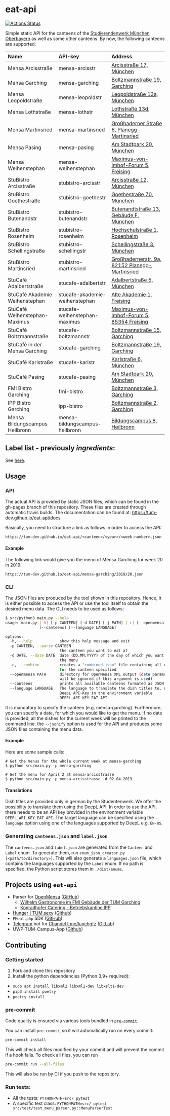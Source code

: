 # eat-api

[![Actions Status](https://github.com/TUM-Dev/eat-api/workflows/CI%2FCD/badge.svg)](https://github.com/TUM-Dev/eat-api/actions)


Simple static API for the canteens of the [Studierendenwerk München Oberbayern](https://www.studierendenwerk-muenchen-oberbayern.de) as well as some other canteens. By now, the following canteens are supported:

| Name                           | API-key                        | Address                                                                                                                     |
|:-------------------------------|:-------------------------------|:----------------------------------------------------------------------------------------------------------------------------|
| Mensa Arcisstraße              | mensa-arcisstr                 | [Arcisstraße 17, München](https://www.google.com/maps?q=Arcisstraße+17,+München)                                            |
| Mensa Garching                 | mensa-garching                 | [Boltzmannstraße 19, Garching](https://www.google.com/maps?q=Boltzmannstraße+19,+Garching)                                  |
| Mensa Leopoldstraße            | mensa-leopoldstr               | [Leopoldstraße 13a, München](https://www.google.com/maps?q=Leopoldstraße+13a,+München)                                      |
| Mensa Lothstraße               | mensa-lothstr                  | [Lothstraße 13d, München](https://www.google.com/maps?q=Lothstraße+13d,+München)                                            |
| Mensa Martinsried              | mensa-martinsried              | [Großhaderner Straße 6, Planegg-Martinsried](https://www.google.com/maps?q=Großhaderner%20Straße+6,+Planegg-Martinsried)    |
| Mensa Pasing                   | mensa-pasing                   | [Am Stadtpark 20, München](https://www.google.com/maps?q=Am%20Stadtpark+20,+München)                                        |
| Mensa Weihenstephan            | mensa-weihenstephan            | [Maximus-von-Imhof-Forum 5, Freising](https://www.google.com/maps?q=Maximus-von-Imhof-Forum+5,+Freising)                    |
| StuBistro Arcisstraße          | stubistro-arcisstr             | [Arcisstraße 12, München](https://www.google.com/maps?q=Arcisstraße+12,+München)                                            |
| StuBistro Goethestraße         | stubistro-goethestr            | [Goethestraße 70, München](https://www.google.com/maps?q=Goethestraße+70,+München)                                          |
| StuBistro Butenandstr          | stubistro-butenandstr          | [Butenandtstraße 13, Gebäude F, München](https://www.google.com/maps?q=Butenandtstraße+13,+Gebäude+F,+München)              |
| StuBistro Rosenheim            | stubistro-rosenheim            | [Hochschulstraße 1, Rosenheim](https://www.google.com/maps?q=Hochschulstraße+1,+Rosenheim)                                  |
| StuBistro Schellingstraße      | stubistro-schellingstr         | [Schellingstraße 3, München](https://www.google.com/maps?q=Schellingstraße+3,+München)                                      |
| StuBistro Martinsried          | stubistro-martinsried          | [Großhadernerstr. 9a, 82152 Planegg-Martinsried](https://www.google.com/maps/place/Gro%C3%9Fhaderner+Str.+9,+82152+Planegg) |
| StuCafé Adalbertstraße         | stucafe-adalbertstr            | [Adalbertstraße 5, München](https://www.google.com/maps?q=Adalbertstraße+5,+München)                                        |
| StuCafé Akademie Weihenstephan | stucafe-akademie-weihenstephan | [Alte Akademie 1, Freising](https://www.google.com/maps?q=Alte%20Akademie+1,+Freising)                                      |
| StuCafé Weihenstephan-Maximus  | stucafe-weihenstephan-maximus  | [Maximus-von-Imhof-Forum 5, 85354 Freising](https://www.google.com/maps/place/Maximus-von-Imhof-Forum+5,+85354+Freising)    |
| StuCafé Boltzmannstraße        | stucafe-boltzmannstr           | [Boltzmannstraße 15, Garching](https://www.google.com/maps?q=Boltzmannstraße+15,+Garching)                                  |
| StuCafé in der Mensa Garching  | stucafe-garching               | [Boltzmannstraße 19, Garching](https://www.google.com/maps?q=Boltzmannstraße+19,+Garching)                                  |
| StuCafé Karlstraße             | stucafe-karlstr                | [Karlstraße 6, München](https://www.google.com/maps?q=Karlstraße+6,+München)                                                |
| StuCafé Pasing                 | stucafe-pasing                 | [Am Stadtpark 20, München](https://www.google.com/maps?q=Am%20Stadtpark+20,+München)                                        |
| FMI Bistro Garching            | fmi-bistro                     | [Boltzmannstraße 3, Garching](https://www.google.com/maps?q=Boltzmannstraße+3,+Garching)                                    |
| IPP Bistro Garching            | ipp-bistro                     | [Boltzmannstraße 2, Garching](https://goo.gl/maps/vYdsQhgxFvH2)                                                             |
| Mensa Bildungscampus Heilbronn | mensa-bildungscampus-heilbronn | [Bildungscampus 8, Heilbronn](https://maps.app.goo.gl/Jq2p9fKkjTMPrvd39)                                                    |

## Label list - previously _ingredients_:
See [here](https://tum-dev.github.io/eat-api/enums/labels.json).

## Usage

### API

The actual API is provided by static JSON files, which can be found in the gh-pages branch of this repository. These files are created through automatic travis builds. 
The documentation can be found at: https://tum-dev.github.io/eat-api/docs

Basically, you need to structure a link as follows in order to access the API:

```
https://tum-dev.github.io/eat-api/<canteen>/<year>/<week-number>.json
```

#### Example

The following link would give you the menu of Mensa Garching for week 20 in 2019:

```
https://tum-dev.github.io/eat-api/mensa-garching/2019/20.json
```

### CLI

The JSON files are produced by the tool shown in this repository. Hence, it is either possible to access the API or use the tool itself to obtain the desired menu data. The CLI needs to be used as follows:

```bash
$ src/python3 main.py --help
usage: main.py [-h] [-p CANTEEN] [-d DATE] [-j PATH] [-c] [--openmensa PATH]
               [--canteens] [--language LANGUAGE]

options:
  -h, --help            show this help message and exit
  -p CANTEEN, --parse CANTEEN
                        the canteen you want to eat at
  -d DATE, --date DATE  date (DD.MM.YYYY) of the day of which you want to get
                        the menu
  -c, --combine         creates a "combined.json" file containing all dishes
                        for the canteen specified
  --openmensa PATH      directory for OpenMensa XML output (date parameter
                        will be ignored if this argument is used)
  --canteens            prints all available canteens formated as JSON
  --language LANGUAGE   The language to translate the dish titles to, needs an
                        DeepL API-Key in the environment variable
                        DEEPL_API_KEY_EAT_API

```

It is mandatory to specify the canteen (e.g. mensa-garching). Furthermore, you can specify a date, for which you would like to get the menu. If no date is provided, all the dishes for the current week will be printed to the command line. the `--jsonify` option is used for the API and produces some JSON files containing the menu data.

#### Example

Here are some sample calls:

```
# Get the menus for the whole current week at mensa-garching
$ python src/main.py -p mensa-garching

# Get the menu for April 2 at mensa-arcisstrasse
$ python src/main.py -p mensa-arcisstrasse -d 02.04.2019
```

#### Translations

Dish titles are provided only in german by the Studentenwerk. 
We offer the possibility to translate them using the DeepL API.
In order to use the API, there needs to be an API key provided in the environment variable `DEEPL_API_KEY_EAT_API`.
The target language can be specified using the `--language` option using one of the languages supported by DeepL e.g. `EN-US`.

### Generating `canteens.json` and `label.json`

The `canteens.json` and `label.json` are generated from the `Canteen` and `Label` enum. To generate them, run `enum_json_creator.py [<path/to/directory>]`. This will also generate a `languages.json` file, which contains the languages supported by the `Label` enum. If no path is specified, the Python script stores them in `./dist/enums`.

## Projects using `eat-api`

-   Parser for [OpenMensa](https://openmensa.org) ([GitHub](https://github.com/openmensa/openmensa))
    -   [Wilhelm Gastronomie im FMI Gebäude der TUM Garching](https://openmensa.org/c/773)
    -   [Konradhofer Catering - Betriebskantine IPP](https://openmensa.org/c/774)
-   [Hunger | TUM.sexy](https://tum.sexy/hunger/) ([Github](https://github.com/mammuth/TUM.sexy))
-   `FMeat.php` SDK ([GitHub](https://github.com/jpbernius/fmeat.php))
-   [Telegram](https://telegram.org/) bot for [Channel t.me/lunchgfz](https://t.me/lunchgfz) ([GitLab](https://gitlab.com/raabf/lunchgfz-telegram))
-   UWP-TUM-Campus-App ([Github](https://github.com/COM8/UWP-TUM-Campus-App))

## Contributing

### Getting started

1. Fork and clone this repository
2. Install the python dependencies (Python 3.9+ required):

-   `sudo apt install libxml2 libxml2-dev libxslt1-dev`
-   `pip3 install poetry`
-   `poetry install`

### pre-commit

Code quality is ensured via various tools bundled in [`pre-commit`](https://github.com/pre-commit/pre-commit/).

You can install `pre-commit`, so it will automatically run on every commit:

```bash
pre-commit install
```

This will check all files modified by your commit and will prevent the commit if a hook fails. To check all files, you can run

```bash
pre-commit run --all-files
```

This will also be run by CI if you push to the repository.

### Run tests:

-   All the tests: `PYTHONPATH=src/ pytest`
-   A specific test class: `PYTHONPATH=src/ pytest src/test/test_menu_parser.py::MenuParserTest`
